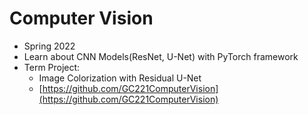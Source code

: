 # Computer Vision
- Spring 2022
- Learn about CNN Models(ResNet, U-Net) with PyTorch framework
- Term Project:
   - Image Colorization with Residual U-Net
   - [https://github.com/GC221ComputerVision](https://github.com/GC221ComputerVision)